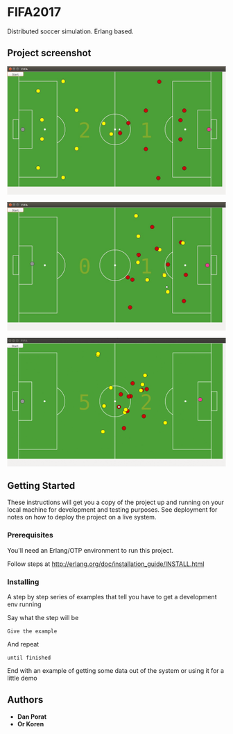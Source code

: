 # FIFA2017

Distributed soccer simulation. Erlang based.

## Project screenshot

![alt text](https://github.com/danpora/FIFA2017/blob/master/media/fifa2017_start_position.jpg)

![alt text](https://github.com/danpora/FIFA2017/blob/master/media/fifa2017_midfield.jpg)

![alt text](https://github.com/danpora/FIFA2017/blob/master/media/goal2.gif)

## Getting Started

These instructions will get you a copy of the project up and running on your local machine for development and testing purposes. See deployment for notes on how to deploy the project on a live system.

### Prerequisites

You'll need an Erlang/OTP environment to run this project.

Follow steps at http://erlang.org/doc/installation_guide/INSTALL.html

### Installing

A step by step series of examples that tell you have to get a development env running

Say what the step will be

```
Give the example
```

And repeat

```
until finished
```

End with an example of getting some data out of the system or using it for a little demo


## Authors

* **Dan Porat** 
* **Or Koren** 
